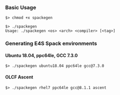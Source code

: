 ### Basic Usage

```
$> chmod +x spackegen

$> ./spackegen
Usage: ./spackegen <os> <arch> <compiler> [<tag>]
```

### Generating E4S Spack environments

#### Ubuntu 18.04, ppc64le, GCC 7.3.0
```
$> ./spackegen ubuntu18.04 ppc64le gcc@7.3.0
```

#### OLCF Ascent
```
$> ./spackegen rhel7 ppc64le gcc@8.1.1 ascent
```
